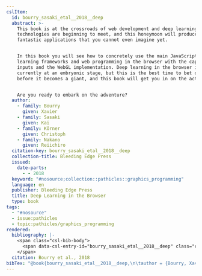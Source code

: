 ```yaml
---
cslItem:
  id: bourry_sasaki_etal__2018__deep
  abstract: >-
    This book is at the crossroads of web development and deep learning. Both
    technologies are beginning to meet, and this honeymoon will produce new
    fantastic applications that you cannot even imagine yet.


    In this book you will see how to concretely use the main JavaScript deep
    learning frameworks and web programming in the browser with the capture of
    inputs and the WebGL implementation. Deep learning in the browser is
    currently at an embryonic stage, but this is the best time to bet on it
    before it becomes a giant, and this book will get you in on the action.


    Are you ready to embark on the adventure?
  author:
    - family: Bourry
      given: Xavier
    - family: Sasaki
      given: Kai
    - family: Körner
      given: Christoph
    - family: Nakano
      given: Reiichiro
  citation-key: bourry_sasaki_etal__2018__deep
  collection-title: Bleeding Edge Press
  issued:
    date-parts:
      - - 2018
  keyword: "#nosource;collection::pathicles::graphics_programming"
  language: en
  publisher: Bleeding Edge Press
  title: Deep Learning in the Browser
  type: book
tags:
  - "#nosource"
  - issue:pathicles
  - topic:pathicles/graphics_programming
rendered:
  bibliography: |-
    <span class="csl-bib-body">
      <span data-csl-entry-id="bourry_sasaki_etal__2018__deep" class="csl-entry">Bourry, X., Sasaki, K., Körner, C., &#38; Nakano, R. 2018. <i>Deep Learning in the Browser</i>. Bleeding Edge Press.</span>
    </span>
  citation: Bourry et al., 2018
bibTex: "@book{bourry_sasaki_etal__2018__deep,\n\tauthor = {Bourry, Xavier and Sasaki, Kai and K{\\\" o}rner, Christoph and Nakano, Reiichiro},\n\tseries = {Bleeding {Edge} {Press}},\n\tyear = {2018},\n\tpublisher = {Bleeding Edge Press},\n\ttitle = {Deep {Learning} in the {Browser}},\n}\n\n"
---
```


